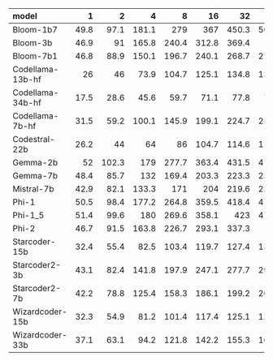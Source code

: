 | model            |    1 |     2 |     4 |     8 |    16 |    32 |    64 |   128 |   256 |   512 |   1028 |
|:-----------------|-----:|------:|------:|------:|------:|------:|------:|------:|------:|------:|-------:|
| Bloom-1b7        | 49.8 |  97.1 | 181.1 | 279   | 367   | 450.3 | 509.3 | 527.1 | 543.1 | 544.6 |  534.6 |
| Bloom-3b         | 46.9 |  91   | 165.8 | 240.4 | 312.8 | 369.4 | 397   | 416.7 | 420.5 | 420.4 |  407.8 |
| Bloom-7b1        | 46.8 |  88.9 | 150.1 | 196.7 | 240.1 | 268.7 | 278.4 | 287.4 | 291.1 | 292.1 |  291.8 |
| Codellama-13b-hf | 26   |  46   |  73.9 | 104.7 | 125.1 | 134.8 | 137.9 | 143   | 146.7 | 146.8 |  144.2 |
| Codellama-34b-hf | 17.5 |  28.6 |  45.6 |  59.7 |  71.1 |  77.8 |  79.7 |  81.6 |  82.5 |  82.5 |   81.9 |
| Codellama-7b-hf  | 31.5 |  59.2 | 100.1 | 145.9 | 199.1 | 224.7 | 231.1 | 233.7 | 241.9 | 246.2 |  240.6 |
| Codestral-22b    | 26.2 |  44   |  64   |  86   | 104.7 | 114.6 | 118.3 | 119.3 | 122   | 121.9 |  121.5 |
| Gemma-2b         | 52   | 102.3 | 179   | 277.7 | 363.4 | 431.5 | 474.9 | 489   | 506.9 | 494.3 |  502.8 |
| Gemma-7b         | 48.4 |  85.7 | 132   | 169.4 | 203.3 | 223.3 | 232.2 | 238.1 | 237.8 | 242   |  237.9 |
| Mistral-7b       | 42.9 |  82.1 | 133.3 | 171   | 204   | 219.6 | 227.6 | 234.4 | 238.5 | 234.3 |  234   |
| Phi-1            | 50.5 |  98.4 | 177.2 | 264.8 | 359.5 | 418.4 | 476.9 | 498.1 | 507.6 | 508.8 |  502.2 |
| Phi-1_5          | 51.4 |  99.6 | 180   | 269.6 | 358.1 | 423   | 474.1 | 492.6 | 510.5 | 501   |  498.6 |
| Phi-2            | 46.7 |  91.5 | 163.8 | 226.7 | 293.1 | 337.3 | 364   | 378.3 | 386.4 | 383.4 |  380.7 |
| Starcoder-15b    | 32.4 |  55.4 |  82.5 | 103.4 | 119.7 | 127.4 | 132.1 | 135.1 | 136.8 | 136.3 |  136.4 |
| Starcoder2-3b    | 43.1 |  82.4 | 141.8 | 197.9 | 247.1 | 277.7 | 293.5 | 304.7 | 304.1 | 301.1 |  304.6 |
| Starcoder2-7b    | 42.2 |  78.8 | 125.4 | 158.3 | 186.1 | 199.2 | 209.2 | 210.2 | 212.6 | 214.5 |  212.1 |
| Wizardcoder-15b  | 32.3 |  54.9 |  81.2 | 101.4 | 117.4 | 125.1 | 129.7 | 131.9 | 134   | 134   |  133.9 |
| Wizardcoder-33b  | 37.1 |  63.1 |  94.2 | 121.8 | 142.2 | 155.3 | 162.4 | 165.4 | nan   | nan   |  nan   |